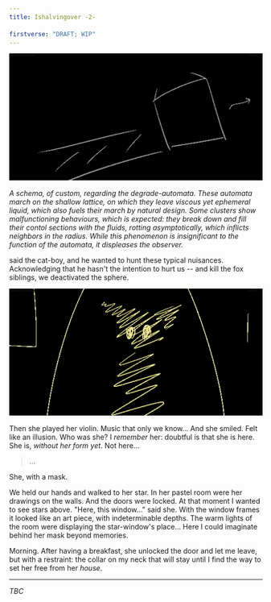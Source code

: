```yaml
---
title: Ishalvingover -2-

firstverse: "DRAFT; WIP"
---
```


![/imgs_ishalvingover/250914_iho_schema_degrade_automata.png](/imgs_ishalvingover/250914_iho_schema_degrade_automata.png)

*A schema, of custom, regarding the degrade-automata. These automata march on the shallow lattice, on which they leave viscous yet ephemeral liquid, which also fuels their march by natural design. Some clusters show malfunctioning behaviours, which is expected: they break down and fill their contol sections with the fluids, rotting asymptotically, which inflicts neighbors in the radius. While this phenomenon is insignificant to the function of the automata, it displeases the observer.*

said the cat-boy, and he wanted to hunt these typical nuisances. Acknowledging that he hasn't the intention to hurt us -- and kill the fox siblings, we deactivated the sphere.

![/imgs_ishalvingover/250918_iho_she_played_her_violin.png](/imgs_ishalvingover/250918_iho_she_played_her_violin.png)

Then she played her violin. Music that only we know... And she smiled. Felt like an illusion. Who was she? I *remember* her: doubtful is that she is here. She is, *without her form yet*. Not here...

> ...

She, with a mask.

We held our hands and walked to her star. In her pastel room were her drawings on the walls. And the doors were locked. At that moment I wanted to see stars above. "Here, this window..." said she. With the window frames it looked like an art piece, with indeterminable depths. The warm lights of the room were displaying the star-window's place... Here I could imaginate behind her mask beyond memories.

Morning. After having a breakfast, she unlocked the door and let me leave, but with a restraint: the collar on my neck that will stay until I find the way to set her free from her *house*.

---

<p class="text-align-center"><i>TBC</i></p>